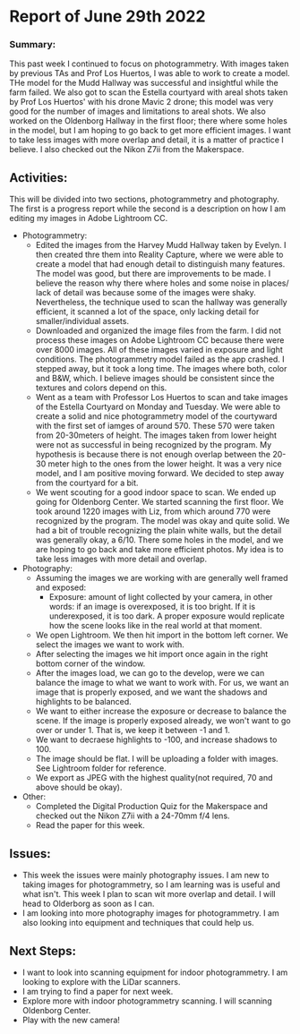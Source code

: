 # Report of June 29th 2022
### Summary: 
This past week I continued to focus on photogrammetry. With images taken by previous TAs and Prof Los Huertos, I was able to work to create a model. THe model for the Mudd Hallway was successful and insightful while the farm failed. 
We also got to scan the Estella courtyard with areal shots taken by Prof Los Huertos' with his drone Mavic 2 drone; this model was very good for the number of images and limitations to areal shots. We also worked on the Oldenborg Hallway in the first floor; there where some holes in the 
model, but I am hoping to go back to get more efficient images. I want to take less images with more overlap and detail, it is a matter of practice I believe. I also checked out the Nikon Z7ii from the Makerspace. 
## Activities: 
This will be divided into two sections, photogrammetry and photography. The first is a progress report while the second is a description on how I am editing my images in Adobe Lightroom CC. 
  * Photogrammetry: 
    * Edited the images from the Harvey Mudd Hallway taken by Evelyn. I then created thre them into Reality Capture, where we were able to create a model that had enough detail to distinguish many features. The model was good, but there are improvements to be made. I believe the reason why there where holes and 
    some noise in places/ lack of detail was because some of the images were shaky. Nevertheless, the technique used to scan the hallway was generally efficient, it scanned a lot of the space, only lacking detail for smaller/individual assets. 
    * Downloaded and organized the image files from the farm. I did not process these images on Adobe Lightroom CC because there were over 8000 images. All of these images varied in exposure and light conditions. The photogrammetry model failed as the app crashed. I stepped away, but it took a long time. The images
    where both, color and B&W, which. I believe images should be consistent since the textures and colors depend on this. 
    * Went as a team with Professor Los Huertos to scan and take images of the Estella Courtyard on Monday and Tuesday. We were able to create a solid and nice photogrammetry model of the courtyward with the first set of iamges of around 570. These 570 were taken from 
    20-30meters of height. The images taken from lower height were not as successful in being recognized by the program. My hypothesis is because there is not enough overlap between the 20-30 meter high to the ones from the lower height. It was a very nice model, and I am positive moving forward. 
    We decided to step away from the courtyard for a bit. 
    * We went scouting for a good indoor space to scan. We ended up going for Oldenborg Center. We started scanning the first floor. We took around 1220 images with Liz, from which around 770 were recognized by the program. 
    The model was okay and quite solid. We had a bit of trouble recognizing the plain white walls, but the detail was generally okay, a 6/10. There some holes in the model, and we are hoping to go back and take more efficient photos. 
    My idea is to take less images with more detail and overlap. 
 * Photography: 
    * Assuming the images we are working with are generally well framed and exposed: 
      * Exposure:  amount of light collected by your camera, in other words: if an image is overexposed, it is too bright. If it is underexposed, it is too dark. A proper exposure would replicate how the scene looks like in the real world at that moment.
    * We open Lightroom. We then hit import in the bottom left corner. We select the images we want to work with. 
    * After selecting the images we hit import once again in the right bottom corner of the window. 
    * After the images load, we can go to the develop, were we can balance the image to what we want to work with. For us, we want an image that is properly exposed, and we want the shadows and highlights to be balanced. 
    * We want to either increase the exposure or decrease to balance the scene. If the image is properly exposed already, we won't want to go over or under 1. That is, we keep it between -1 and 1. 
    * We want to decraese highlights to -100, and increase shadows to 100. 
    * The image should be flat. I will be uploading a folder with images. See Lightroom folder for reference.
    * We export as JPEG with the highest quality(not required, 70 and above should be okay).
 * Other: 
    * Completed the Digital Production Quiz for the Makerspace and checked out the Nikon Z7ii with a 24-70mm f/4 lens. 
    * Read the paper for this week.
## Issues: 
  * This week the issues were mainly photography issues. I am new to taking images for photogrammetry, so I am learning was is useful and what isn't. This week I plan to scan wit more overlap and detail. I will head to Olderborg as soon as I can. 
  * I am looking into more photography images for photogrammetry. I am also looking into equipment and techniques that could help us. 
## Next Steps:
* I want to look into scanning equipment for indoor photogrammetry. I am looking to explore with the LiDar scanners. 
* I am trying to find a paper for next week. 
* Explore more with indoor photogrammetry scanning. I will scanning Oldenborg Center.
* Play with the new camera!
